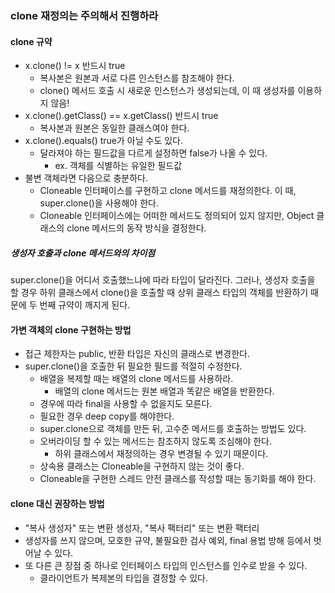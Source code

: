 ### clone 재정의는 주의해서 진행하라

#### clone 규약

- x.clone() != x 반드시 true
  - 복사본은 원본과 서로 다른 인스턴스를 참조해야 한다.
  - clone() 메서드 호출 시 새로운 인스턴스가 생성되는데, 이 때 생성자를 이용하지 않음!
- x.clone().getClass() == x.getClass() 반드시 true
  - 복사본과 원본은 동일한 클래스여야 한다.
- x.clone().equals() true가 아닐 수도 있다.
  - 달라져야 하는 필드값을 다르게 설정하면 false가 나올 수 있다.
    - ex. 객체를 식별하는 유일한 필드값
- 불변 객체라면 다음으로 충분하다.
  - Cloneable 인터페이스를 구현하고 clone 메서드를 재정의한다. 이 때, super.clone()을 사용해야 한다.
  - Cloneable 인터페이스에는 어떠한 메서드도 정의되어 있지 않지만, Object 클래스의 clone 메서드의 동작 방식을 결정한다.

##### 생성자 호출과 clone 메서드와의 차이점

super.clone()을 어디서 호출했느냐에 따라 타입이 달라진다. 그러나, 생성자 호출을 할 경우 하위 클래스에서 clone()을 호출할 때 상위 클래스 타입의 객체를 반환하기 때문에 두 번째 규약이 깨지게 된다.

#### 가변 객체의 clone 구현하는 방법

- 접근 제한자는 public, 반환 타입은 자신의 클래스로 변경한다.
- super.clone()을 호출한 뒤 필요한 필드를 적절히 수정한다.
  - 배열을 복제할 때는 배열의 clone 메서드를 사용하라.
    - 배열의 clone 메서드는 원본 배열과 똑같은 배열을 반환한다.
  - 경우에 따라 final을 사용할 수 없을지도 모른다.
  - 필요한 경우 deep copy를 해야한다.
  - super.clone으로 객체를 만든 뒤, 고수준 메서드를 호출하는 방법도 있다.
  - 오버라이딩 할 수 있는 메서드는 참조하지 않도록 조심해야 한다.
    - 하위 클래스에서 재정의하는 경우 변경될 수 있기 때문이다.
  - 상속용 클래스는 Cloneable을 구현하지 않는 것이 좋다.
  - Cloneable을 구현한 스레드 안전 클래스를 작성할 때는 동기화를 해야 한다.

#### clone 대신 권장하는 방법

- "복사 생성자" 또는 변환 생성자, "복사 팩터리" 또는 변환 팩터리
- 생성자를 쓰지 않으며, 모호한 규약, 불필요한 검사 예외, final 용법 방해 등에서 벗어날 수 있다.
- 또 다른 큰 장점 중 하나로 인터페이스 타입의 인스턴스를 인수로 받을 수 있다.
  - 클라이언트가 복제본의 타입을 결정할 수 있다.